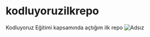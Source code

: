 # kodluyoruzilkrepo
Kodluyoruz Eğitimi kapsamında açtığım ilk repo
![Adsız](https://user-images.githubusercontent.com/102515394/184538578-d1e7b555-54cd-43c5-8bf0-8ced44e94f39.png)
